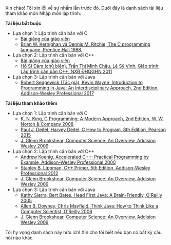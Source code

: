 Xin chào! Tôi xin lỗi về sự nhầm lẫn trước đó. Dưới đây là danh sách tài liệu tham khảo môn Nhập môn lập trình:  
  
**Tài liệu bắt buộc**  
  
* Lựa chọn 1: Lập trình căn bản với C  
    * [Bài giảng của giáo viên](https://example.com)  
    * [Brian W. Kernighan và Dennis M. Ritchie, The C programming language, Prentice Hall 1988.](https://example.com)  
* Lựa chọn 2: Lập trình căn bản với C++  
    * [Bài giảng của giáo viên](https://example.com)  
    * [Hồ Sĩ Đàm (chủ biên), Trần Thị Minh Châu, Lê Sỹ Vinh, Giáo trình: Lập trình căn bản C++, NXB ĐHQGHN 2011](https://example.com)  
* Lựa chọn 3: Lập trình căn bản với Java  
    * [Robert Sedgewick (Tác giả), Kevin Wayne, Introduction to Programming in Java: An Interdisciplinary Approach, 2nd Edition. Addison-Wesley Professional 2017](https://example.com)  
  
**Tài liệu tham khảo thêm**  
  
* Lựa chọn 1: Lập trình căn bản với C  
    * [K. N. King, C Programming: A Modern Approach, 2nd Edition, W. W. Norton & Company 2008](https://example.com)  
    * [Paul J. Deitel, Harvey Deitel, C How to Program, 8th Edition, Pearson 2015](https://example.com)  
    * [J. Glenn Brookshear, Computer Science: An Overview, Addision Wesley 2009](https://example.com)  
* Lựa chọn 2: Lập trình căn bản với C++  
    * [Andrew Koenig, Accelerated C++: Practical Programming by Example, Addison-Wesley Professional 2000](https://example.com)  
    * [Stanley B. Lippman, C++ Primer, 5th Edition, Addison-Wesley Professional 2012](https://example.com)  
    * [J. Glenn Brookshear, Computer Science: An Overview, Addision Wesley 2009](https://example.com)  
* Lựa chọn 3: Lập trình căn bản với Java  
    * [Kathy Sierra, Bert Bates, Head First Java: A Brain-Friendly, O'Reilly 2005](https://example.com)  
    * [Allen B. Downey, Chris Mayfield, Think Java: How to Think Like a Computer Scientist, O'Reilly 2006](https://example.com)  
    * [J. Glenn Brookshear, Computer Science: An Overview, Addision Wesley 2009](https://example.com)  
  
Tôi hy vọng danh sách này hữu ích! Xin cho tôi biết nếu bạn có bất kỳ câu hỏi nào khác. 